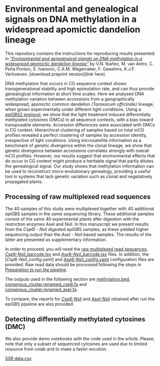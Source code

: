 # Environmental and genealogical signals on DNA methylation in a widespread apomictic dandelion lineage

This repository contains the instructions for reproducing results presented in [*"Environmental and genealogical signals on DNA methylation in a widespread apomictic dandelion lineage"*](link2journal) by V.N. Ibañez, M. van Antro, C. Peña Ponton, S. Ivanovic, C.A.M. Wagemaker, F. Gawehns, K.J.F. Verhoeven. [download preprint version](link here).

DNA methylation that occurs in CG sequence context shows transgenerational stability and high epimutation rate, and can thus provide genealogical information at short time scales. 
Here we analysed DNA methylation variation between accessions from a geographically widespread, apomictic common dandelion *(Taraxacum officinale)* lineage, when grown experimentally under different light conditions. Using a [epiGBS2 protocol](https://github.com/nioo-knaw/epiGBS2), we show that the light treatment induced  differentially methylated cytosines (DMCs) in all sequence contexts, with a bias toward transposable elements. 
Accession differences were associated with DMCs in CG context. Hierarchical clustering of samples based on total mCG profiles revealed a perfect clustering of samples by accession identity, irrespective of light conditions. 
Using microsatellite information as a benchmark of genetic divergence within the clonal lineage, we show that genetic divergence between accessions correlates strongly with overall mCG profiles. However, our results suggest that environmental effects that do occur in CG context might produce a heritable signal that partly dilutes the genealogical signal. 
Our study shows that methylation information can be used to reconstruct micro-evolutionary genealogy, providing a useful tool in systems that lack genetic variation such as clonal and vegetatively propagated plants.

## Processing of raw multiplexed read sequences

The 40 samples of this study were multiplexed together with 40 additional epiGBS samples in the same sequencing library. 
These additional samples consist of the same 40 experimental plants after digestion with the restriction enzymes AseI and NsiI. 
In this manuscript we present results from the *Csp6*I - *Nsi*I digested epiGBS samples, as these yielded higher sequencing output than the *Ase*I - *Nsi*I based samples. The results of the latter are presented as supplementary information.

In order to proceed, you will need the [raw multiplexed read sequences](link2ENA), [*Csp*6-*Nsi*I_barcode.tsv](link2zenodo) and [*Ase*6-*Nsi*I_barcode.tsv](link2zenodo) files. In addition, the [*Csp*6-*Nsi*I_config.yaml] and [*Ase*6-*Nsi*I_config.yaml](link2zenodo) configuration files are provided.
Raw read data should be processed following the steps in [*Preparation to run the pipeline*](https://github.com/nioo-knaw/epiGBS2#preparation-to-run-the-pipeline). 

The outputs used in the following section are [methylation.bed](link2zenodo), [consensus_cluster.renamed_csp6.fa](link2zenodo) and [consensus_cluster.renamed_aseI.fa](link2zenodo).

To compare, the reports for [*Csp*6-*Nsi*I](link2zenodo) and [*Ase*I-*Nsi*I](link2zenodo) obtained after run the epiGBS pipeline are also provided.

## Detecting differentially methylated cytosines (DMC)

We also provide demo notebooks with the code used in the article. Please, note that only a subset of sequenced cytosines are used due to limited resource from colab and to make a faster excution.

[SSR data.csv](link2zenodo)
